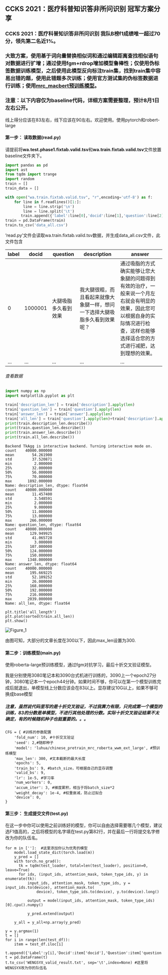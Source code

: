 ## CCKS 2021：医疗科普知识答非所问识别 冠军方案分享

### CCKS 2021：医疗科普知识答非所问识别 我队B榜f1成绩唯一超过70分，领先第二名近1%。

### 大致方案，使用基于词向量替换相似词和通过编辑距离查找相似语句对数据进行扩增；通过使用fgm+rdrop增加模型鲁棒性；仅使用伪标签数据训练模型，之后使用此模型反向标注train集，找到train集中容易出错的题，使用此错题多次训练；使用官方测试集的伪标签数据进行训练；使用[mrc_macbert预训练模型](https://github.com/basketballandlearn/MRC_Competition_Dureader)。


### 注意：以下内容仅为baseline代码，详细方案需要整理，预计8月1日左右公开。

线上得分应该在83左右，线下应该在90左右。欢迎使用。使用pytorch和robert-large



#### 第一步： 读取数据(read.py)

请提前将**wa.test.phase1.fixtab.valid.tsv**和**wa.train.fixtab.valid.tsv**文件放置baseline文件夹下。

```python
import pandas as pd
import ast
from tqdm import trange
import random
train = []
train_data = []

with open("wa.train.fixtab.valid.tsv", "r",encoding='utf-8') as f:
    for line in f.readlines()[1:]:
        line = line.strip('\n')
        line = line.split('\t')
       train.append({'label':line[0],'docid':line[1],'question':line[2],'description':line[3],'answer':line[4]})
train = pd.DataFrame(train)
train.to_csv('data_all.csv')
```

‘read.py’文件会读取wa.train.fixtab.valid.tsv数据，并生成data_all.csv文件，此文件包含

| label | docid   | question             | description                                                  | answer                                                       |
| ----- | ------- | -------------------- | ------------------------------------------------------------ | ------------------------------------------------------------ |
| 0     | 1000001 | 大腿吸脂多久看到效果 | 我大腿很粗，而且看起来就像大象腿一样，想问一下选择大腿吸脂多久看到效果呢？ | 通过吸脂的方式确实能够让您大象腿的问题得到有效的治疗，一般来说一个月左右就会有明显的效果，因此您可以根据自身的实际情况进行检查，这样也能够选择适合您的方式进行减肥，达到理想的效果。 |
| ...   | ...     | ...                  | ...                                                          | ...                                                          |

###### 查看数据

```python
import numpy as np
import matplotlib.pyplot as plt

train['description_len'] = train['description'].apply(len)
train['question_len'] = train['question'].apply(len)
train['answer_len'] = train['answer'].apply(len)
train['all_len'] = train['question'].apply(len)+train['description'].apply(len)+train['answer'].apply(len)
print(train.description_len.describe())
print(train.question_len.describe())
print(train.answer_len.describe())
print(train.all_len.describe())
```

```
Backend TkAgg is interactive backend. Turning interactive mode on.
count    40000.000000
mean        54.261900
std         37.520871
min          2.000000
25%         32.000000
50%         56.000000
75%         70.000000
max       1892.000000
Name: description_len, dtype: float64
count    40000.000000
mean        11.457400
std          3.548591
min          2.000000
25%          9.000000
50%         11.000000
75%         13.000000
max        266.000000
Name: question_len, dtype: float64
count    40000.000000
mean       129.949925
std         41.065728
min          3.000000
25%        107.000000
50%        124.000000
75%        150.000000
max       1348.000000
Name: answer_len, dtype: float64
count    40000.000000
mean       195.669225
std         52.109252
min         26.000000
25%        168.000000
50%        192.000000
75%        216.000000
max       2039.000000
Name: all_len, dtype: float64
```

```
plt.title('all_length')
plt.plot(sorted(train.all_len))
plt.show()
```

![Figure_1](Figure_1.png)

由图可知，大部分的文章长度在300以下，因此max_len设置为300.

#### 第二步：训练模型(main.py)

使用roberta-large预训练模型，通过fgm对抗学习，最后十折交叉验证模型。

我是分别使用3080笔记本和3090台式机进行训练的，3090上一个epoch27分钟，3080笔记本一个epoch44分钟。如果时间不够，你可以在第一个模型训练完成后就退出，单模型线上分数应该会在83以上。显存建议10G以上，如果不够可换成base模型


##### 注意，虽然说代码里写的是十折交叉验证，不过我算力有限，只完成第一个模型的训练，83的分数是单模型，不进行其他处理的分数。实际十折交叉验证结果不太确定，有的时候随机种子也挺重要的。。。
```
CFG = { #训练的参数配置
    'fold_num': 10, #十折交叉验证
    'seed': 2,#随即种子
    'model': 'luhua/chinese_pretrain_mrc_roberta_wwm_ext_large', #预训练模型
    'max_len': 300, #文本截断的最大长度
    'epochs': 5,
    'train_bs': 9, #batch_size，可根据自己的显存调整
    'valid_bs': 9,
    'lr': 1e-5, #学习率
    'num_workers': 0,
    'accum_iter': 3, #梯度累积，相当于将batch_size*2
    'weight_decay': 1e-4, #权重衰减，防止过拟合
    'device': 0,
}
```

[^如果需要调参，可直接在CFG中修改]: 



#### 第三步： 生成提交文件(test.py)

在这一步中你可以使用之前训练好的模型，你可以自由选择需要哪几个模型，建议选F1值高的，之后将模型的名字填在test.py第82行，并在最后一行将提交名字修改为你的队伍名。

```
for m in ['']:  #这里添加你认为优秀的模型
    model.load_state_dict(torch.load(m))
    y_pred = []
    with torch.no_grad():
      tk = tqdm(test_loader, total=len(test_loader), position=0, leave=True)
      for idx, (input_ids, attention_mask, token_type_ids, y) in enumerate(tk):
          input_ids, attention_mask, token_type_ids, y = input_ids.to(device), attention_mask.to(
              device), token_type_ids.to(device), y.to(device).long()

          output = model(input_ids, attention_mask, token_type_ids)[0].cpu().numpy()

          y_pred.extend(output)

    y_all = y_all+np.array(y_pred)

y = y.argmax(1)
t = []
for i in range(len(test_df)):
    item = test_df.iloc[i]
    t.append({'Label':y[i],'Docid':item['docid'],'Question':item['question'],'Description':item['description'],'Answer':item['answer']})
t = pd.DataFrame(t)
t.to_csv('WENGSYX_valid_result.txt', sep='\t',index=None) #这里将WENGSYX改为你的队伍名
```

